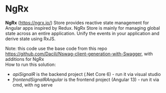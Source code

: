 # NgRx

**NgRx** (https://ngrx.io/) Store provides reactive state management for Angular apps inspired by Redux. NgRx Store is mainly for managing global state across an entire application. Unify the events in your application and derive state using RxJS.

Note: this code use the base code from this repo https://github.com/Dacili/Nswag-client-generation-with-Swagger, with additions for NgRx  
How to run this solution:
- *apiSignalR* is the backend project (.Net Core 6) - run it via visual studio
- *frontendSignalRAngular* is the frontend project (Angular 13) - run it via cmd, with ng serve





